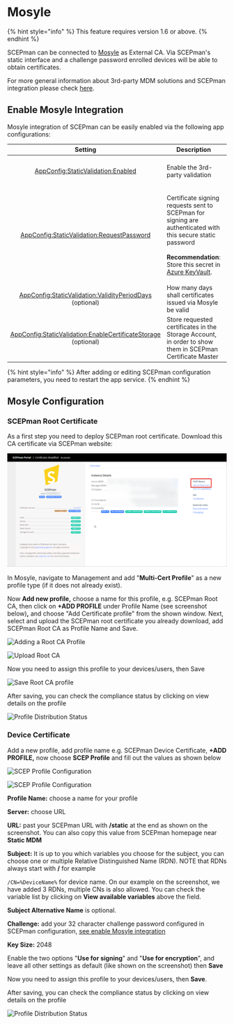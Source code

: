 # Mosyle

{% hint style="info" %}
This feature requires version 1.6 or above.
{% endhint %}

SCEPman can be connected to [Mosyle](https://mosyle.com/) as External CA. Via SCEPman's static interface and a challenge password enrolled devices will be able to obtain certificates.

For more general information about 3rd-party MDM solutions and SCEPman integration please check [here](./).

## Enable Mosyle Integration

Mosyle integration of SCEPman can be easily enabled via the following app configurations:

|                                                                                               Setting                                                                                              | Description                                                                                                                                                                                                                                                                                              |                     Value                    |
| :------------------------------------------------------------------------------------------------------------------------------------------------------------------------------------------------: | -------------------------------------------------------------------------------------------------------------------------------------------------------------------------------------------------------------------------------------------------------------------------------------------------------- | :------------------------------------------: |
|                           [AppConfig:StaticValidation:Enabled](../../advanced-configuration/application-settings/static-validation.md#appconfig-staticvalidation-enabled)                          | Enable the 3rd-party validation                                                                                                                                                                                                                                                                          |   **true** to enable, **false** to disable   |
|                   [AppConfig:StaticValidation:RequestPassword](../../advanced-configuration/application-settings/static-validation.md#appconfig-staticvalidation-requestpassword)                  | <p>Certificate signing requests sent to SCEPman for signing are authenticated with this secure static password<br><br><strong>Recommendation</strong>: Store this secret in <a href="../../advanced-configuration/application-settings/#secure-configuration-in-azure-key-vault">Azure KeyVault</a>.</p> |      _generate a 32 character password_      |
|          [AppConfig:StaticValidation:ValidityPeriodDays](../../advanced-configuration/application-settings/static-validation.md#appconfig-staticvalidation-validityperioddays) (optional)          | How many days shall certificates issued via Mosyle be valid                                                                                                                                                                                                                                              |                      365                     |
| [AppConfig:StaticValidation:EnableCertificateStorage](../../advanced-configuration/application-settings/staticaad-validation.md#appconfig-staticaadvalidation-enablecertificatestorage) (optional) | Store requested certificates in the Storage Account, in order to show them in SCEPman Certificate Master                                                                                                                                                                                                 | _**true**_ to enable, _**false** to disable_ |

{% hint style="info" %}
After adding or editing SCEPman configuration parameters, you need to restart the app service.
{% endhint %}

## Mosyle Configuration

### SCEPman Root Certificate

As a first step you need to deploy SCEPman root certificate. Download this CA certificate via SCEPman website:

![SCEPman Website](<../../.gitbook/assets/image-1 (10).png>)

In Mosyle, navigate to Management and add "**Multi-Cert Profile**" as a new profile type (if it does not already exist).

Now **Add new profile,** choose a name for this profile, e.g. SCEPman Root CA, then click on **+ADD PROFILE** under Profile Name (see screenshot below)**,** and choose "Add Certificate profile" from the shown window. Next, select and upload the SCEPman root certificate you already download, add SCEPman Root CA as Profile Name and Save.

![Adding a Root CA Profile](<../../.gitbook/assets/2022-07-25 09\_56\_09-Glueckkanja GAB and 1 more page - Work - Microsoft Edge.png>)

![Upload Root CA](<../../.gitbook/assets/2022-07-25 10\_04\_49-Window.png>)

Now you need to assign this profile to your devices/users, then Save

![Save Root CA profile](<../../.gitbook/assets/2022-07-25 10\_07\_23-Window.png>)

After saving, you can check the compliance status by clicking on view details on the profile

![Profile Distribution Status](<../../.gitbook/assets/2022-07-25 10\_10\_27-Window.png>)

### Device Certificate

Add a new profile, add profile name e.g. SCEPman Device Certificate, **+ADD PROFILE,** now choose **SCEP Profile** and fill out the values as shown below

![SCEP Profile Configuration](<../../.gitbook/assets/2022-07-25 11\_41\_51.png>)

![SCEP Profile Configuration](<../../.gitbook/assets/2022-07-25 11\_29\_43.png>)

**Profile Name:** choose a name for your profile

**Server:** choose URL

**URL:** past your SCEPman URL with **/static** at the end as shown on the screenshot. You can also copy this value from SCEPman homepage near **Static MDM**

**Subject:** It is up to you which variables you choose for the subject, you can choose one or multiple Relative Distinguished Name (RDN). NOTE that RDNs always start with **/** for example

`/CN=%DeviceName%` for device name. On our example on the screenshot, we have added 3 RDNs, multiple CNs is also allowed. You can check the variable list by clicking on **View available variables** above the field.

**Subject Alternative Name** is optional.

**Challenge:** add your 32 character challenge password configured in SCEPman configuration, [see enable Mosyle integration](mosyle.md#enable-mosyle-integration)

**Key Size:** 2048

Enable the two options "**Use for signing**" and "**Use for encryption**", and leave all other settings as default (like shown on the screenshot) then **Save**

Now you need to assign this profile to your devices/users, then **Save**.

After saving, you can check the compliance status by clicking on view details on the profile

![Profile Distribution Status](<../../.gitbook/assets/2022-07-25 11\_55\_57-Window.png>)
